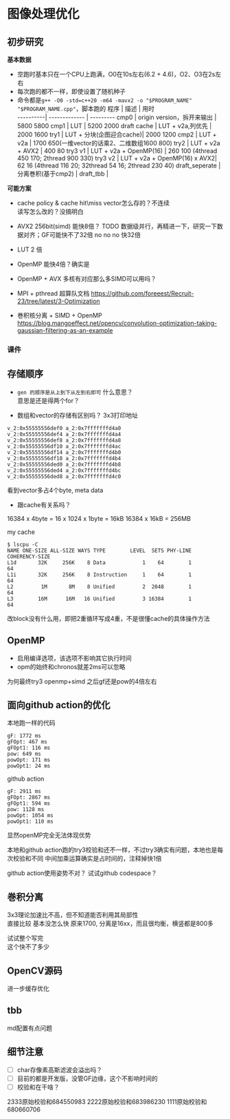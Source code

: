 # 图像处理优化

## 初步研究

**基本数据**

- 空跑时基本只在一个CPU上跑满，O0在10s左右(6.2 + 4.6)，O2、O3在2s左右
- 每次跑的都不一样，即使设置了随机种子
- 命令都是`g++ -O0 -std=c++20 -m64 -mavx2 -o "$PROGRAM_NAME" "$PROGRAM_NAME.cpp"`，脚本跑的
程序      |   描述                   | 用时           
----------| -------------          | ---------
cmp0      | origin version，拆开来输出 | 5800 5800
cmp1      | LUT                    | 5200 2000
draft cache | LUT + v2a,列优先       | 2000 1600
try1      | LUT + 分块(企图迎合cache)| 2000 1200
cmp2      | LUT + v2a              | 1700 650(一维vector的话乘2、二维数组1600 800)
try2      | LUT + v2a + AVX2       | 400 80
try3 v1   | LUT + v2a + OpenMP(16) | 260 100 (4thread 450 170; 2thread 900 330)
try3 v2   | LUT + v2a + OpenMP(16) x AVX2| 62 16 (4thread 116 20; 32thread 54 16; 2thread 230 40)
draft_seperate | 分离巻积(基于cmp2) | 
draft_tbb | 

**可能方案**

- cache policy & cache hit\miss
vector怎么存的？不连续  
读写怎么改的？没搞明白  

- AVX2 256bit(simd)
能快8倍？
TODO 数据级并行，再精进一下，研究一下数据对齐；GF可能快不了32倍
no no no 快32倍

- LUT
2  倍

- OpenMP
能快4倍？确实是  

- OpenMP + AVX
多核有对应那么多SIMD可以用吗？  

- MPI + pthread
超算队文档 https://github.com/foreeest/Recruit-23/tree/latest/3-Optimization

- 巻积核分离 + SIMD + OpenMP
https://blog.mangoeffect.net/opencv/convolution-optimization-taking-gaussian-filtering-as-an-example

### 课件

## 存储顺序

- `gen 的顺序是从上到下从左到右即可` 什么意思？  
意思是还是得两个for？

- 数组和vector的存储有区别吗？
3x3打印地址
```
v_2:0x55555556def0 a_2:0x7fffffffd4a0
v_2:0x55555556def4 a_2:0x7fffffffd4a4
v_2:0x55555556def8 a_2:0x7fffffffd4a8
v_2:0x55555556df10 a_2:0x7fffffffd4ac
v_2:0x55555556df14 a_2:0x7fffffffd4b0
v_2:0x55555556df18 a_2:0x7fffffffd4b4
v_2:0x55555556ded0 a_2:0x7fffffffd4b8
v_2:0x55555556ded4 a_2:0x7fffffffd4bc
v_2:0x55555556ded8 a_2:0x7fffffffd4c0
```
看到vector多占4个byte, meta data  

- 跟cache有关系吗？  

16384 x 4byte = 16 x 1024 x 1byte = 16kB
16384 x 16kB = 256MB

my cache
```shell
$ lscpu -C
NAME ONE-SIZE ALL-SIZE WAYS TYPE        LEVEL  SETS PHY-LINE COHERENCY-SIZE
L1d       32K     256K    8 Data            1    64        1             64
L1i       32K     256K    8 Instruction     1    64        1             64
L2         1M       8M    8 Unified         2  2048        1             64
L3        16M      16M   16 Unified         3 16384        1             64
```

改block没有什么用，即把2重循环写成4重，不是很懂cache的具体操作方法

## OpenMP
- 启用编译选项，该选项不影响其它执行时间
- opm的始终和chronos就差2ms可以忽略

为何最终try3 openmp+simd 之后gf还是pow的4倍左右

## 面向github action的优化
本地跑一样的代码
```
gF: 1772 ms
gFOpt: 467 ms
gFOpt1: 116 ms
pow: 649 ms
powOpt: 171 ms
powOpt1: 24 ms
```
github action
```
gF: 2911 ms
gFOpt: 2867 ms
gFOpt1: 594 ms
pow: 1128 ms
powOpt: 1054 ms
powOpt1: 110 ms
```
显然openMP完全无法体现优势

本地和github action跑的try3校验和还不一样，不过try3确实有问题，本地也是每次校验和不同
中间加乘运算确实是占时间的，注释掉快1倍

github action使用姿势不对？
试试github codespace？

## 巻积分离
3x3理论加速比不高，但不知道能否利用其局部性  
直接比较 基本没怎么快
原来1700, 分离是16xx，而且很均衡，横竖都是800多  

试试整个写完  
这个快不了多少  

## OpenCV源码
进一步缓存优化  

## tbb

md配置有点问题  

## 细节注意

- [ ] char存像素高斯滤波会溢出吗？
- [ ] 目前的都是开发版，没管GF边缘，这个不影响时间的
- [ ] 校验和在干啥？

2333原始校验和684550983
2222原始校验和683986230
1111原始校验和680660706
